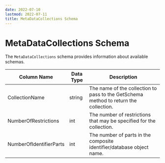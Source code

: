 ```yaml
---
date: 2022-07-10
lastmod: 2022-07-11
title: MetaDataCollections Schema
---
```


# MetaDataCollections Schema

The `MetaDataCollections` schema provides information about available schemas.

Column Name | Data Type | Description
--- | --- | ---
CollectionName | string | The name of the collection to pass to the GetSchema method to return the collection.
NumberOfRestrictions | int | The number of restrictions that may be specified for the collection.
NumberOfIdentifierParts | int | The number of parts in the composite identifier/database object name.
